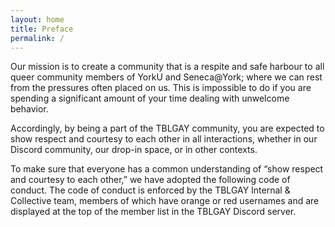 ```yaml
---
layout: home
title: Preface
permalink: /
---
```


Our mission is to create a community that is a respite and safe harbour to all queer community members of YorkU and Seneca@York; where we can rest from the pressures often placed on us. This is impossible to do if you are spending a significant amount of your time dealing with unwelcome behavior.

Accordingly, by being a part of the TBLGAY community, you are expected to show respect and courtesy to each other in all interactions, whether in our Discord community, our drop-in space, or in other contexts.

To make sure that everyone has a common understanding of “show respect and courtesy to each other,” we have adopted the following code of conduct. The code of conduct is enforced by the TBLGAY Internal & Collective team, members of which have orange or red usernames and are displayed at the top of the member list in the TBLGAY Discord server.
